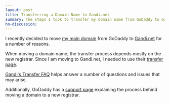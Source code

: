 ```yaml
---
layout: post
title: Transferring a Domain Name to Gandi.net
summary: The steps I took to transfer my domain name from GoDaddy to Gandi.net
hn-discussion:
---
```


I recently decided to move [my main domain](http://joshbranchaud.com) from
GoDaddy to [Gandi.net](http://gandi.net) for a number of reasons.

When moving a domain name, the transfer process depends mostly on the new
registrar. Since I am moving to Gandi.net, I needed to use their
[transfer page](https://www.gandi.net/domain/transfer).

[Gandi's Transfer FAQ](http://wiki.gandi.net/en/domains/faq/transfer) helps
answer a number of questions and issues that may arise.

Additionally, GoDaddy has a
[support page](http://support.godaddy.com/help/article/3560/transferring-domain-names-to-another-registrar?pc_split_value=4)
explaining the process behind moving a domain to a new registrar.

